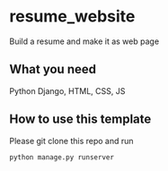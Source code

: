 # resume_website
Build a resume and make it as web page
## What you need
Python Django, HTML, CSS, JS

## How to use this template
Please git clone this repo and run
```
python manage.py runserver
```
